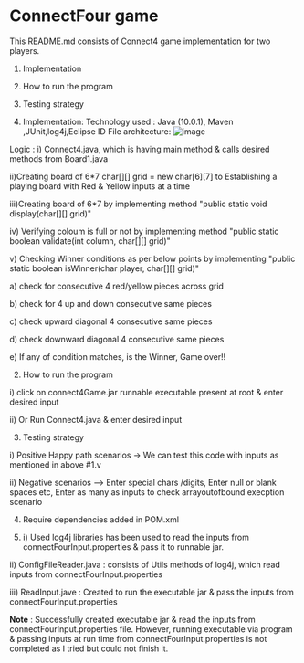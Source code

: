 # ConnectFour game

This README.md consists of Connect4 game implementation for two players.
1. Implementation
2. How to run the program
3. Testing strategy

1. Implementation:
 Technology used : Java (10.0.1), Maven ,JUnit,log4j,Eclipse ID
 File architecture:
 ![image](https://user-images.githubusercontent.com/45708734/110267457-cb0b5080-7ffa-11eb-8f91-4d6829d97b7c.png)
 
Logic : 
i) Connect4.java, which is having main method & calls desired methods from Board1.java

ii)Creating board of 6*7 char[][] grid = new char[6][7] to Establishing a playing board with Red & Yellow inputs at a time

iii)Creating board of 6*7 by implementing method "public static void display(char[][] grid)"

iv) Verifying coloum is full or not by implementing method "public static boolean validate(int column, char[][] grid)"

v) Checking Winner conditions as per below points by implementing "public static boolean isWinner(char player, char[][] grid)"

  a) check for consecutive 4 red/yellow pieces across grid
  
  b) check for 4 up and down consecutive same pieces
  
  c) check upward diagonal 4 consecutive same pieces 
  
  d) check downward diagonal 4 consecutive same pieces
  
  e) If any of condition matches, is the Winner, Game over!!

 2. How to run the program
 
 i) click on connect4Game.jar runnable executable present at root & enter desired input
 
 ii) Or Run Connect4.java & enter desired input
 
 3. Testing strategy
 
 i) Positive Happy path scenarios -> We can test this code with inputs as mentioned in above #1.v 
 
 ii) Negative scenarios --> Enter special chars /digits, Enter null or blank spaces etc, Enter as many as inputs to check arrayoutofbound execption scenario
 
4. Require dependencies added in POM.xml

6. i) Used log4j libraries has been used to read the inputs from connectFourInput.properties & pass it to runnable jar.

  ii) ConfigFileReader.java : consists of Utils methods of log4j, which read inputs from connectFourInput.properties
  
  iii) ReadInput.jave : Created to run the executable jar & pass the inputs from connectFourInput.properties
  
 **Note** : Successfully created executable jar & read the inputs from connectFourInput.properties file.
 However, running executable via program & passing inputs at run time from connectFourInput.properties is not completed as I tried but could not finish it.
